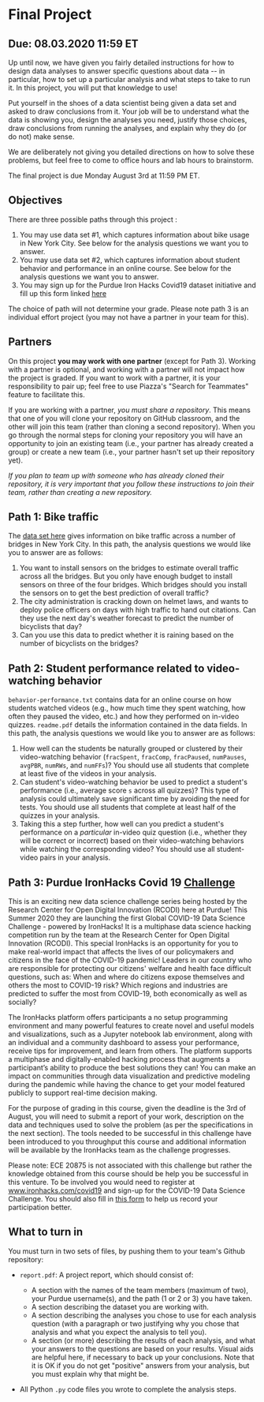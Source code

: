 # Final Project
## Due: 08.03.2020 11:59 ET

Up until now, we have given you fairly detailed instructions for how to design data analyses to answer specific questions about data -- in particular, how to set up a particular analysis and what steps to take to run it. In this project, you will put that knowledge to use!

Put yourself in the shoes of a data scientist being given a data set and asked to draw conclusions from it. Your job will be to understand what the data is showing you, design the analyses you need, justify those choices, draw conclusions from running the analyses, and explain why they do (or do not) make sense.

We are deliberately not giving you detailed directions on how to solve these problems, but feel free to come to office hours and lab hours to brainstorm.

The final project is due Monday August 3rd at 11:59 PM ET.

## Objectives

There are three possible paths through this project :

1. You may use data set #1, which captures information about bike usage in New York City. See below for the analysis questions we want you to answer.
2. You may use data set #2, which captures information about student behavior and performance in an online course. See below for the analysis questions we want you to answer.
3. You may sign up for the Purdue Iron Hacks Covid19 dataset initiative and fill up this form linked [here](https://docs.google.com/forms/d/e/1FAIpQLSelfanHiXGrHqNrwTQdtC3EqVXP4lu0O79dS__2udz74gSoeA/viewform)

The choice of path will not determine your grade. Please note path 3 is an individual effort project (you may not have a partner in your team for this).

## Partners

On this project **you may work with one partner** (except for Path 3). Working with a partner is optional, and working with a partner will not impact how the project is graded. If you want to work with a partner, it is your responsibility to pair up; feel free to use Piazza's "Search for Teammates" feature to facilitate this.

If you are working with a partner, _you must share a repository_. This means that one of you will clone your repository on GitHub classroom, and the other will join this team (rather than cloning a second repository). When you go through the normal steps for cloning your repository you will have an opportunity to join an existing team (i.e., your partner has already created a group) or create a new team (i.e., your partner hasn't set up their repository yet).

_If you plan to team up with someone who has already cloned their repository, it is very important that you follow these instructions to join their team, rather than creating a new repository._

## Path 1: Bike traffic

The [data set here](https://www.kaggle.com/new-york-city/nyc-east-river-bicycle-crossings) gives information on bike traffic across a number of bridges in New York City. In this path, the analysis questions we would like you to answer are as follows:

1. You want to install sensors on the bridges to estimate overall traffic across all the bridges. But you only have enough budget to install sensors on three of the four bridges. Which bridges should you install the sensors on to get the best prediction of overall traffic?
2. The city administration is cracking down on helmet laws, and wants to deploy police officers on days with high traffic to hand out citations. Can they use the next day's weather forecast to predict the number of bicyclists that day? 
3. Can you use this data to predict whether it is raining based on the number of bicyclists on the bridges?
   
## Path 2: Student performance related to video-watching behavior

`behavior-performance.txt` contains data for an online course on how students watched videos (e.g., how much time they spent watching, how often they paused the video, etc.) and how they performed on in-video quizzes. `readme.pdf` details the information contained in the data fields. In this path, the analysis questions we would like you to answer are as follows:

1. How well can the students be naturally grouped or clustered by their video-watching behavior (`fracSpent`, `fracComp`, `fracPaused`, `numPauses`, `avgPBR`, `numRWs`, and `numFFs`)? You should use all students that complete at least five of the videos in your analysis.
2. Can student's video-watching behavior be used to predict a student's performance (i.e., average score `s` across all quizzes)? This type of analysis could ultimately save significant time by avoiding the need for tests. You should use all students that complete at least half of the quizzes in your analysis.
3. Taking this a step further, how well can you predict a student's performance on a *particular* in-video quiz question (i.e., whether they will be correct or incorrect) based on their video-watching behaviors while watching the corresponding video? You should use all student-video pairs in your analysis.

## Path 3: Purdue IronHacks Covid 19 [Challenge](https://ironhacks.com/covid19)

This is an exciting new data science challenge series being hosted by the Research Center for Open Digital Innovation (RCODI) here at Purdue! This Summer 2020 they are launching the first Global COVID-19 Data Science Challenge - powered by IronHacks! It is a multiphase data science hacking competition run by the team at the Research Center for Open Digital Innovation (RCODI). This special IronHacks is an opportunity for you to make real-world impact that affects the lives of our policymakers and citizens in the face of the COVID-19 pandemic! Leaders in our country who are responsible for protecting our citizens' welfare and health face difficult questions, such as: When and where do citizens expose themselves and others the most to COVID-19 risk? Which regions and industries are predicted to suffer the most from COVID-19, both economically as well as socially?

The IronHacks platform offers participants a no setup programming environment and many powerful features to create novel and useful models and visualizations, such as a Jupyter notebook lab environment, along with an individual and a community dashboard to assess your performance, receive tips for improvement, and learn from others. The platform supports a multiphase and digitally-enabled hacking process that augments a participant’s ability to produce the best solutions they can! You can make an impact on communities through data visualization and predictive modeling during the pandemic while having the chance to get your model featured publicly to support real-time decision making.

For the purpose of grading in this course, given the deadline is the 3rd of August, you will need to submit a report of your work, description on the data and techniques used to solve the problem (as per the specifications in the next section). The tools needed to be successful in this challenge have been introduced to you throughput this course and additional information will be available by the IronHacks team as the challenge progresses.

Please note: ECE 20875 is not associated with this challenge but rather the knowledge obtained from this course should be help you be successful in this venture. 
To be involved you would need to register at www.ironhacks.com/covid19 and sign-up for the COVID-19 Data Science Challenge. You should also fill in [this form](https://docs.google.com/forms/d/e/1FAIpQLSelfanHiXGrHqNrwTQdtC3EqVXP4lu0O79dS__2udz74gSoeA/viewform) to help us record your participation better.


## What to turn in
You must turn in two sets of files, by pushing them to your team's Github repository:

* `report.pdf`: A project report, which should consist of:
  * A section with the names of the team members (maximum of two), your Purdue username(s), and the path (1 or 2 or 3) you have taken.
  * A section describing the dataset you are working with.
  * A section describing the analyses you chose to use for each analysis question (with a paragraph or two justifying why you chose that analysis and what you expect the analysis to tell you).
  * A section (or more) describing the results of each analysis, and what your answers to the questions are based on your results. Visual aids are helpful here, if necessary to back up your conclusions. Note that it is OK if you do not get "positive" answers from your analysis, but you must explain why that might be.

* All Python `.py` code files you wrote to complete the analysis steps.
